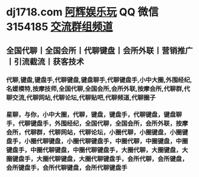 # dj1718.com [阿辉娱乐玩](https://dj1718.com) QQ 微信 3154185 [交流群组频道](https://docs.qq.com/doc/DUlZjaXpTcFFGdUJt?is_no_hook_redirect=1)

## 全国代聊丨全国会所丨代聊键盘丨会所外联丨营销推广丨引流截流丨获客技术

### 代聊,键盘,键盘手,代聊键盘,键盘聊手,代聊键盘手,小中大圈,外围经纪,名媛模特,按摩技师,全国代聊,全国会所,会所外联,按摩会所,代聊群,代聊交流,代聊网站,代聊论坛,代聊贴吧,代聊频道,代聊圈子

### 星聊，与你，小中大圈，代聊，键盘，键盘手，代聊键盘，键盘聊手，代聊键盘手，外围经纪，全国代聊，全国会所，会所外联，按摩会所，代聊群，代聊网站，代聊论坛，小圈代聊，小圈键盘，小圈键盘手，小圈代聊键盘，小圈代聊键盘手，中圈代聊，中圈键盘，中圈键盘手，中圈代聊键盘，中圈代聊键盘手，大圈代聊，大圈键盘，大圈键盘手，大圈代聊键盘，大圈代聊键盘手，会所代聊，会所键盘，会所键盘手，会所代聊键盘，会所代聊键盘手
